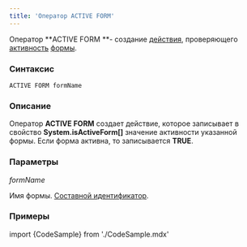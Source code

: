 ```yaml
---
title: 'Оператор ACTIVE FORM'
---
```


Оператор **ACTIVE FORM **- создание [действия](Actions.md), проверяющего [активность](Activity_ACTIVE_.md) [формы](Forms.md).

### Синтаксис

    ACTIVE FORM formName

### Описание

Оператор **ACTIVE FORM** создает действие, которое записывает в свойство **System.isActiveForm\[\]** значение активности указанной формы. Если форма активна, то записывается **TRUE**.

### Параметры

*formName*

Имя формы. [Составной идентификатор](IDs.md#cid-broken).

### Примеры


import {CodeSample} from './CodeSample.mdx'

<CodeSample url="https://ru-documentation.lsfusion.org/sample?file=ActionSample&block=activeform"/>

  
